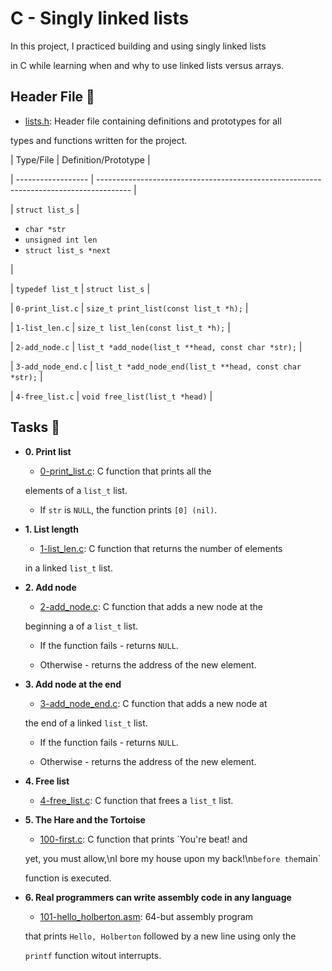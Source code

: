 # C - Singly linked lists



In this project, I practiced building and using singly linked lists

in C while learning when and why to use linked lists versus arrays.



## Header File :file_folder:



* [lists.h](./lists.h): Header file containing definitions and prototypes for all

types and functions written for the project.



| Type/File          | Definition/Prototype                                                                   |

| ------------------ | -------------------------------------------------------------------------------------- |

| `struct list_s`    | <ul><li>`char *str`</li><li>`unsigned int len`</li><li>`struct list_s *next`</li></ul> |

| `typedef list_t`   | `struct list_s`                                                                        |

| `0-print_list.c`   | `size_t print_list(const list_t *h);`                                                  |

| `1-list_len.c`     | `size_t list_len(const list_t *h);`                                                    |

| `2-add_node.c`     | `list_t *add_node(list_t **head, const char *str);`                                    |

| `3-add_node_end.c` | `list_t *add_node_end(list_t **head, const char *str);`                                |

| `4-free_list.c`    | `void free_list(list_t *head)`                                                         |



## Tasks :page_with_curl:



* **0. Print list**

  * [0-print_list.c](./0-print_list.c): C function that prints all the

  elements of a `list_t` list.

    * If `str` is `NULL`, the function prints `[0] (nil)`.



* **1. List length**

  * [1-list_len.c](./1-list_len.c): C function that returns the number of elements

  in a linked `list_t` list.



* **2. Add node**

  * [2-add_node.c](./2-add_node.c): C function that adds a new node at the

  beginning a of a `list_t` list.

    * If the function fails - returns `NULL`.

    * Otherwise - returns the address of the new element.



* **3. Add node at the end**

  * [3-add_node_end.c](./3-add_node_end.c): C function that adds a new node at

  the end of a linked `list_t` list.

    * If the function fails - returns `NULL`.

    * Otherwise - returns the address of the new element.



* **4. Free list**

  * [4-free_list.c](./4-free_list.c): C function that frees a `list_t` list.



* **5. The Hare and the Tortoise**

  * [100-first.c](./100-first.c): C function that prints `You're beat! and

  yet, you must allow,\nI bore my house upon my back!\n` before the `main`

  function is executed.



* **6. Real programmers can write assembly code in any language**

  * [101-hello_holberton.asm](./101-hello_holberton.asm): 64-but assembly program

  that prints `Hello, Holberton` followed by a new line using only the

  `printf` function witout interrupts.


